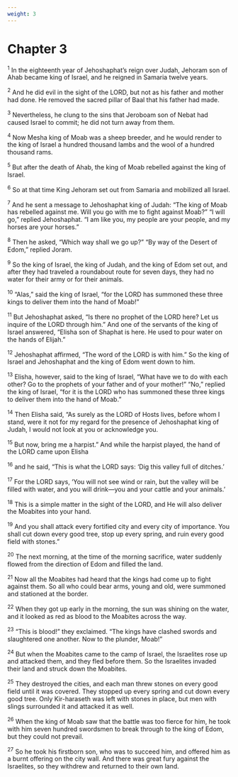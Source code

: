 ```yaml
---
weight: 3
---
```


# Chapter 3

<sup>1</sup> In the eighteenth year of Jehoshaphat’s reign over Judah, Jehoram son of Ahab became king of Israel, and he reigned in Samaria twelve years. 

<sup>2</sup> And he did evil in the sight of the LORD, but not as his father and mother had done. He removed the sacred pillar of Baal that his father had made. 

<sup>3</sup> Nevertheless, he clung to the sins that Jeroboam son of Nebat had caused Israel to commit; he did not turn away from them. 

<sup>4</sup> Now Mesha king of Moab was a sheep breeder, and he would render to the king of Israel a hundred thousand lambs and the wool of a hundred thousand rams. 

<sup>5</sup> But after the death of Ahab, the king of Moab rebelled against the king of Israel. 

<sup>6</sup> So at that time King Jehoram set out from Samaria and mobilized all Israel. 

<sup>7</sup> And he sent a message to Jehoshaphat king of Judah: “The king of Moab has rebelled against me. Will you go with me to fight against Moab?” “I will go,” replied Jehoshaphat. “I am like you, my people are your people, and my horses are your horses.” 

<sup>8</sup> Then he asked, “Which way shall we go up?” “By way of the Desert of Edom,” replied Joram. 

<sup>9</sup> So the king of Israel, the king of Judah, and the king of Edom set out, and after they had traveled a roundabout route for seven days, they had no water for their army or for their animals. 

<sup>10</sup> “Alas,” said the king of Israel, “for the LORD has summoned these three kings to deliver them into the hand of Moab!” 

<sup>11</sup> But Jehoshaphat asked, “Is there no prophet of the LORD here? Let us inquire of the LORD through him.” And one of the servants of the king of Israel answered, “Elisha son of Shaphat is here. He used to pour water on the hands of Elijah.” 

<sup>12</sup> Jehoshaphat affirmed, “The word of the LORD is with him.” So the king of Israel and Jehoshaphat and the king of Edom went down to him. 

<sup>13</sup> Elisha, however, said to the king of Israel, “What have we to do with each other? Go to the prophets of your father and of your mother!” “No,” replied the king of Israel, “for it is the LORD who has summoned these three kings to deliver them into the hand of Moab.” 

<sup>14</sup> Then Elisha said, “As surely as the LORD of Hosts lives, before whom I stand, were it not for my regard for the presence of Jehoshaphat king of Judah, I would not look at you or acknowledge you. 

<sup>15</sup> But now, bring me a harpist.” And while the harpist played, the hand of the LORD came upon Elisha 

<sup>16</sup> and he said, “This is what the LORD says: ‘Dig this valley full of ditches.’ 

<sup>17</sup> For the LORD says, ‘You will not see wind or rain, but the valley will be filled with water, and you will drink—you and your cattle and your animals.’ 

<sup>18</sup> This is a simple matter in the sight of the LORD, and He will also deliver the Moabites into your hand. 

<sup>19</sup> And you shall attack every fortified city and every city of importance. You shall cut down every good tree, stop up every spring, and ruin every good field with stones.” 

<sup>20</sup> The next morning, at the time of the morning sacrifice, water suddenly flowed from the direction of Edom and filled the land. 

<sup>21</sup> Now all the Moabites had heard that the kings had come up to fight against them. So all who could bear arms, young and old, were summoned and stationed at the border. 

<sup>22</sup> When they got up early in the morning, the sun was shining on the water, and it looked as red as blood to the Moabites across the way. 

<sup>23</sup> “This is blood!” they exclaimed. “The kings have clashed swords and slaughtered one another. Now to the plunder, Moab!” 

<sup>24</sup> But when the Moabites came to the camp of Israel, the Israelites rose up and attacked them, and they fled before them. So the Israelites invaded their land and struck down the Moabites. 

<sup>25</sup> They destroyed the cities, and each man threw stones on every good field until it was covered. They stopped up every spring and cut down every good tree. Only Kir-haraseth was left with stones in place, but men with slings surrounded it and attacked it as well. 

<sup>26</sup> When the king of Moab saw that the battle was too fierce for him, he took with him seven hundred swordsmen to break through to the king of Edom, but they could not prevail. 

<sup>27</sup> So he took his firstborn son, who was to succeed him, and offered him as a burnt offering on the city wall. And there was great fury against the Israelites, so they withdrew and returned to their own land. 


